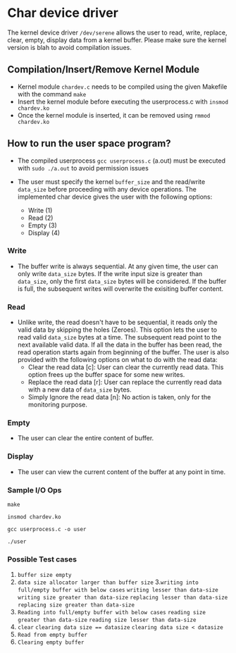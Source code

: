 # Char device driver

The kernel device driver `/dev/serene` allows the user to read, write, replace, clear, empty, display data from a kernel buffer. 
Please make sure the kernel version is blah to avoid compilation issues. 

## Compilation/Insert/Remove Kernel Module 

- Kernel module `chardev.c` needs to be compiled using the given Makefile with the command `make`
- Insert the kernel module before executing the userprocess.c with `insmod chardev.ko`
- Once the kernel module is inserted, it can be removed using `rmmod chardev.ko`

## How to run the user space program?

- The compiled userprocess `gcc userprocess.c` (a.out) must be executed with `sudo ./a.out` to avoid permission issues
- The user must specify the kernel `buffer_size` and the read/write `data_size` before proceeding with any device operations. The implemented char device gives the user with the following options:

    - Write (1)
    - Read (2)
    - Empty (3)
    - Display (4)

### Write

- The buffer write is always sequential. At any given time, the user can only write `data_size` bytes. If the write input size is greater than `data_size`, only the first `data_size` bytes will be considered. If the buffer is full, the subsequent writes will overwrite the exisiting buffer content.

### Read

- Unlike write, the read doesn't have to be sequential, it reads only the valid data by skipping the holes (Zeroes). This option lets the user to read valid `data_size` bytes at a time. The subsequent read point to the next available valid data. If all the data in the buffer has been read, the read operation starts again from beginning of the buffer.
 The user is also provided with the following options on what to do with the read data:
    - Clear the read data [c]: User can clear the currently read data. This option frees up the buffer space for some new writes. 
    - Replace the read data [r]: User can replace the currently read data with a new data of `data_size` bytes.
    - Simply Ignore the read data [n]: No action is taken, only for the monitoring purpose.


### Empty

- The user can clear the entire content of buffer. 

### Display

- The user can view the current content of the buffer at any point in time.

### Sample I/O Ops
`make`

`insmod chardev.ko`

`gcc userprocess.c -o user`

`./user`

### Possible Test cases
1. `buffer size empty`
2. `data size allocator larger than buffer size`
3.`writing into full/empty buffer with below cases`
   `writing lesser than data-size`
   `writing size greater than data-size`
   `replacing lesser than data-size`
   `replacing size greater than data-size`
4. `Reading into full/empty buffer with below cases`
      `reading size greater than data-size`
      `reading size lesser than data-size`
5. `clear`
      `clearing data size == datasize`
      `clearing data size < datasize`
6. `Read from empty buffer`
7. `Clearing empty buffer`
